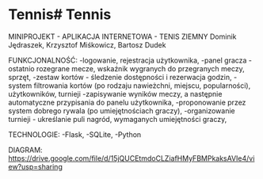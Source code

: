 # Tennis# Tennis

MINIPROJEKT - APLIKACJA INTERNETOWA - TENIS ZIEMNY
Dominik Jędraszek, Krzysztof Miśkowicz, Bartosz Dudek

FUNKCJONALNOŚĆ:
-logowanie, rejestracja użytkownika,
-panel gracza - ostatnio rozegrane mecze, wskaźnik wygranych do przegranych meczy, sprzęt,
-zestaw kortów - śledzenie dostępności i rezerwacja godzin,
-system filtrowania kortów (po rodzaju nawieżchni, miejscu, popularności), użytkowników, turnieji
-zapisywanie wyników meczy, a następnie automatyczne przypisania do panelu użytkownika,
-proponowanie przez system dobrego rywala (po umiejętnościach graczy),
-organizowanie turnieji - ukreślanie puli nagród, wymaganych umiejętności graczy,

TECHNOLOGIE: 
-Flask,
-SQLite, 
-Python

DIAGRAM:
  https://drive.google.com/file/d/15jQUCEtmdoCLZiafHMyFBMPkaksAVIe4/view?usp=sharing
